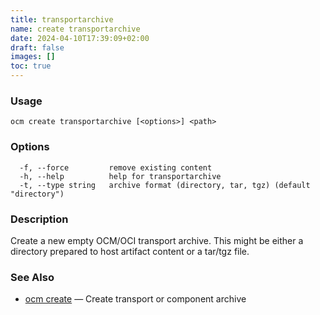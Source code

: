 ```yaml
---
title: transportarchive
name: create transportarchive
date: 2024-04-10T17:39:09+02:00
draft: false
images: []
toc: true
---
```

### Usage

```
ocm create transportarchive [<options>] <path>
```

### Options

```
  -f, --force         remove existing content
  -h, --help          help for transportarchive
  -t, --type string   archive format (directory, tar, tgz) (default "directory")
```

### Description


Create a new empty OCM/OCI transport archive. This might be either a directory prepared
to host artifact content or a tar/tgz file.


### See Also

* [ocm create](/docs/the-ocm-cli/cli-reference/create)	 &mdash; Create transport or component archive

